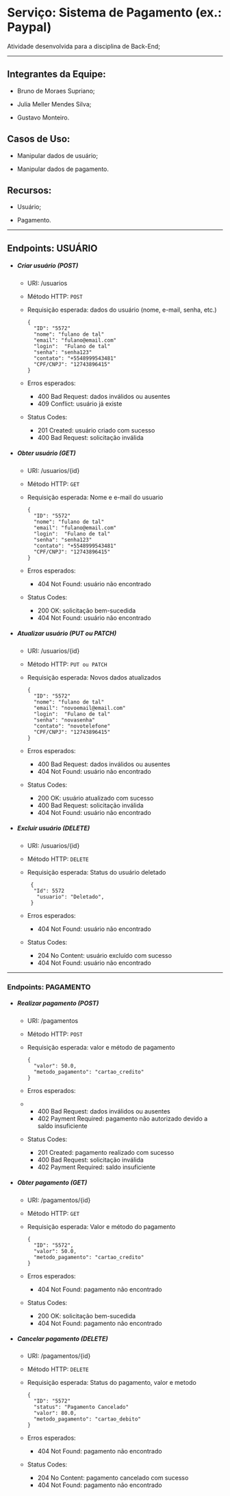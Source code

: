 # Serviço: Sistema de Pagamento (ex.: Paypal)

Atividade desenvolvida para a disciplina de Back-End;

---

## Integrantes da Equipe:

- Bruno de Moraes Supriano;

- Julia Meller Mendes Silva;

- Gustavo Monteiro.

## Casos de Uso:

- Manipular dados de usuário;

- Manipular dados de pagamento.

## Recursos:

- Usuário;

- Pagamento.

---

## Endpoints: USUÁRIO

- ##### Criar usuário (POST)
  
  - URI: /usuarios
  
  - Método HTTP: `POST`
  
  - Requisição esperada: dados do usuário (nome, e-mail, senha, etc.)
    
    ```json5
    {
      "ID": "5572" 
      "nome": "fulano de tal"
      "email": "fulano@email.com"
      "login":  "Fulano de tal"
      "senha": "senha123"
      "contato": "+5548999543481"
      "CPF/CNPJ": "12743896415"
    }
    ```
  
  - Erros esperados:
    
    - 400 Bad Request: dados inválidos ou ausentes
    - 409 Conflict: usuário já existe
  
  - Status Codes:
    
    - 201 Created: usuário criado com sucesso
    - 400 Bad Request: solicitação inválida

- ##### Obter usuário (GET)
  
  - URI: /usuarios/{id}
  
  - Método HTTP: `GET`
  
  - Requisição esperada: Nome e e-mail do usuario
    
    ```json5
    {
      "ID": "5572" 
      "nome": "fulano de tal"
      "email": "fulano@email.com"
      "login":  "Fulano de tal"
      "senha": "senha123"
      "contato": "+5548999543481"
      "CPF/CNPJ": "12743896415"
    }
    ```
  
  - Erros esperados:
    
    - 404 Not Found: usuário não encontrado
  
  - Status Codes:
    
    - 200 OK: solicitação bem-sucedida
    - 404 Not Found: usuário não encontrado

- ##### Atualizar usuário (PUT ou PATCH)
  
  - URI: /usuarios/{id}
  
  - Método HTTP: `PUT ou PATCH`
  
  - Requisição esperada: Novos dados atualizados
    
    ```json5
    {
      "ID": "5572"
      "nome": "fulano de tal"
      "email": "novoemail@email.com"
      "login":  "Fulano de tal"
      "senha": "novasenha"
      "contato": "novotelefone"
      "CPF/CNPJ": "12743896415"
    }
    ```
  
  - Erros esperados:
    
    - 400 Bad Request: dados inválidos ou ausentes
    - 404 Not Found: usuário não encontrado
  
  - Status Codes:
    
    - 200 OK: usuário atualizado com sucesso
    - 400 Bad Request: solicitação inválida
    - 404 Not Found: usuário não encontrado

- ##### Excluir usuário (DELETE)
  
  - URI: /usuarios/{id}
  
  - Método HTTP: `DELETE`
  
  - Requisição esperada: Status do usuário deletado
    
    ```json5
     {
      "Id": 5572
       "usuario": "Deletado",
     }
    ```
  
  - Erros esperados:
    
    - 404 Not Found: usuário não encontrado
  
  - Status Codes:
    
    - 204 No Content: usuário excluído com sucesso
    - 404 Not Found: usuário não encontrado

---

### Endpoints: PAGAMENTO

- ##### Realizar pagamento (POST)
  
  - URI: /pagamentos
  
  - Método HTTP: `POST`
  
  - Requisição esperada: valor e método de pagamento
    
    ```json5
    {
      "valor": 50.0,
      "metodo_pagamento": "cartao_credito"
    }
    ```
  
  - Erros esperados:
  
  - - 400 Bad Request: dados inválidos ou ausentes
    - 402 Payment Required: pagamento não autorizado devido a saldo insuficiente
  
  - Status Codes:
    
    - 201 Created: pagamento realizado com sucesso
    - 400 Bad Request: solicitação inválida
    - 402 Payment Required: saldo insuficiente

- ##### Obter pagamento (GET)
  
  - URI: /pagamentos/{id}
  
  - Método HTTP: `GET`
  
  - Requisição esperada: Valor e método do pagamento
    
    ```json5
    {
      "ID": "5572",
      "valor": 50.0,
      "metodo_pagamento": "cartao_credito"
    }
    ```
  
  - Erros esperados:
    
    - 404 Not Found: pagamento não encontrado
  
  - Status Codes:
    
    - 200 OK: solicitação bem-sucedida
    - 404 Not Found: pagamento não encontrado

- ##### Cancelar pagamento (DELETE)
  
  - URI: /pagamentos/{id}
  
  - Método HTTP: `DELETE`
  
  - Requisição esperada: Status do pagamento, valor e metodo
    
    ```json5
    {
      "ID": "5572"
      "status": "Pagamento Cancelado"
      "valor": 80.0,
      "metodo_pagamento": "cartao_debito"
    }
    ```
  
  - Erros esperados:
    
    - 404 Not Found: pagamento não encontrado
  
  - Status Codes:
    
    - 204 No Content: pagamento cancelado com sucesso
    - 404 Not Found: pagamento não encontrado
